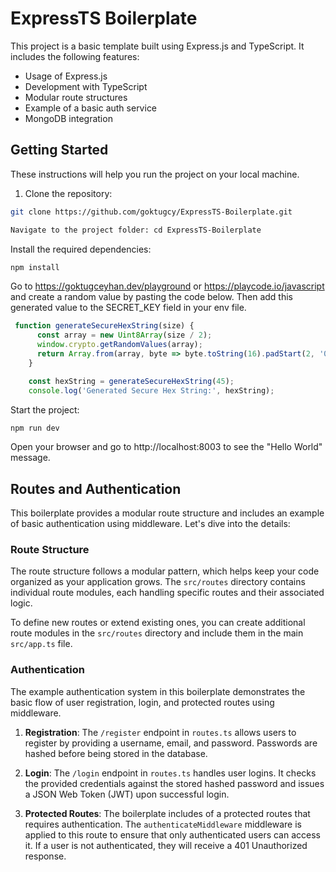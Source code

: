 # ExpressTS Boilerplate

This project is a basic template built using Express.js and TypeScript. It includes the following features:

- Usage of Express.js
- Development with TypeScript
- Modular route structures
- Example of a basic auth service
- MongoDB integration

## Getting Started

These instructions will help you run the project on your local machine.

1. Clone the repository:

```bash
git clone https://github.com/goktugcy/ExpressTS-Boilerplate.git
```

```bash
Navigate to the project folder: cd ExpressTS-Boilerplate
```

Install the required dependencies:

```bash
npm install
```

Go to https://goktugceyhan.dev/playground or https://playcode.io/javascript and create a random value by pasting the code below. Then add this generated value to the SECRET_KEY field in your env file.
```javascript
 function generateSecureHexString(size) {
      const array = new Uint8Array(size / 2);
      window.crypto.getRandomValues(array);
      return Array.from(array, byte => byte.toString(16).padStart(2, '0')).join('').toUpperCase();
    }

    const hexString = generateSecureHexString(45);
    console.log('Generated Secure Hex String:', hexString);
```
Start the project:

```bash
npm run dev
```

Open your browser and go to http://localhost:8003 to see the "Hello World" message.

## Routes and Authentication

This boilerplate provides a modular route structure and includes an example of basic authentication using middleware. Let's dive into the details:

### Route Structure

The route structure follows a modular pattern, which helps keep your code organized as your application grows. The `src/routes` directory contains individual route modules, each handling specific routes and their associated logic.

To define new routes or extend existing ones, you can create additional route modules in the `src/routes` directory and include them in the main `src/app.ts` file.

### Authentication

The example authentication system in this boilerplate demonstrates the basic flow of user registration, login, and protected routes using middleware.

1. **Registration**: The `/register` endpoint in `routes.ts` allows users to register by providing a username, email, and password. Passwords are hashed before being stored in the database.

2. **Login**: The `/login` endpoint in `routes.ts` handles user logins. It checks the provided credentials against the stored hashed password and issues a JSON Web Token (JWT) upon successful login.

3. **Protected Routes**: The boilerplate includes of a protected routes that requires authentication. The `authenticateMiddleware` middleware is applied to this route to ensure that only authenticated users can access it. If a user is not authenticated, they will receive a 401 Unauthorized response.

 
